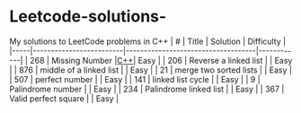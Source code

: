 # Leetcode-solutions-
My solutions to LeetCode problems in C++
| #   | Title                   | Solution                           | Difficulty |
|-----|-------------------------|------------------------------------|------------|
| 268 | Missing Number          |[C++](./268-%20missing%20number.cpp)| Easy       |
| 206 | Reverse a linked list   |                                    | Easy       |
| 876 | middle of a linked list |                                    | Easy       |
| 21  | merge two sorted lists  |                                    | Easy       |
| 507 | perfect number          |                                    | Easy       |
| 141 | linked list cycle       |                                    | Easy       |
| 9   | Palindrome number       |                                    | Easy       |
| 234 | Palindrome linked list  |                                    | Easy       |
| 367 | Valid perfect square    |                                    | Easy       |
